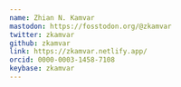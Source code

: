 ```yaml
---
name: Zhian N. Kamvar
mastodon: https://fosstodon.org/@zkamvar
twitter: zkamvar
github: zkamvar
link: https://zkamvar.netlify.app/
orcid: 0000-0003-1458-7108
keybase: zkamvar
---
```

